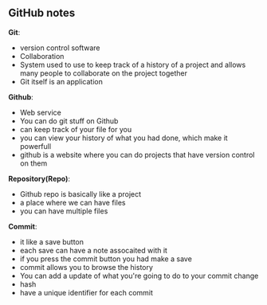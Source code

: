 ## GitHub notes  
 **Git**:   
* version control software
* Collaboration
* System used to use to keep track of a history of a project and allows many people  to collaborate  on the project together
* Git itself is an application
    
**Github**:  
* Web service   
* You can do git stuff on Github  
* can keep track of your file for you
* you can view your history of what you had done, which make it powerfull
* github is a website where you can do projects that have version control on them
  
**Repository(Repo)**:    
* Github repo is basically like a project
* a place where we can have files
* you can have multiple files  
   
**Commit**:
* it like a save button
* each save can have a note assocaited with it
* if you press the commit button you had make a save
* commit allows you to browse the history
* You can add a update of what you're going to do to your commit change
*  hash
* have a unique identifier for each commit
